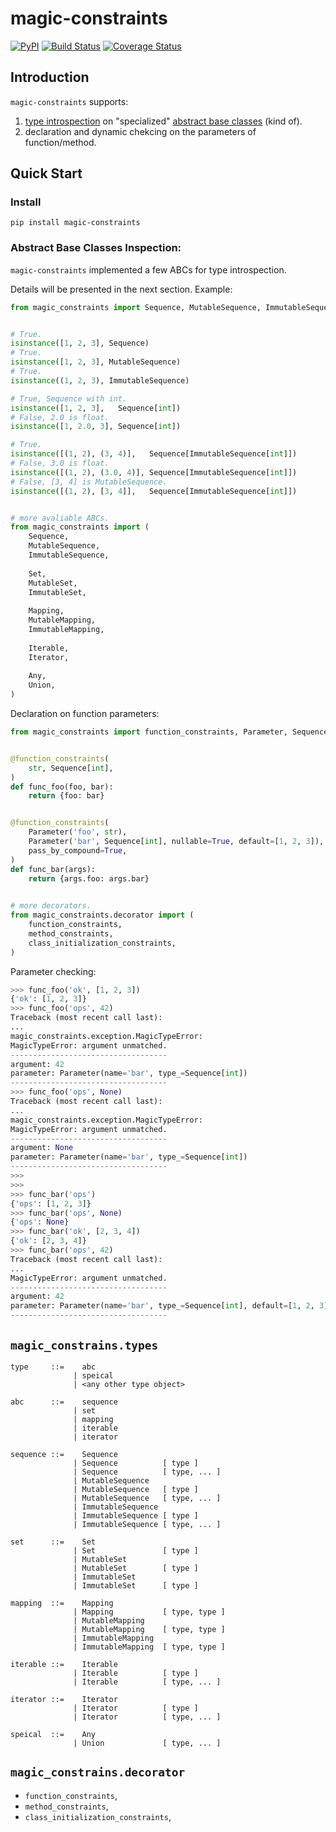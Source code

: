 # magic-constraints

[![PyPI](https://img.shields.io/pypi/pyversions/magic_constraints.svg)](https://pypi.python.org/pypi/magic_constraints) [![Build
  Status](https://travis-ci.org/huntzhan/magic-constraints.svg?branch=master)](https://travis-ci.org/huntzhan/magic-constraints)
[![Coverage Status](https://coveralls.io/repos/github/huntzhan/magic-constraints/badge.svg?branch=master)](https://coveralls.io/github/huntzhan/magic-constraints?branch=master) 


## Introduction

`magic-constraints` supports:

1. [type introspection][2] on "specialized" [abstract base classes][1] (kind of).
2. declaration and dynamic chekcing on the parameters of function/method.

[1]: https://docs.python.org/3/glossary.html#term-abstract-base-class
[2]: https://en.wikipedia.org/wiki/Type_introspection

## Quick Start

### Install

```
pip install magic-constraints
```

### Abstract Base Classes Inspection:

`magic-constraints` implemented a few ABCs for type introspection.

Details will be presented in the next section. Example:

```python
from magic_constraints import Sequence, MutableSequence, ImmutableSequence


# True.
isinstance([1, 2, 3], Sequence)
# True.
isinstance([1, 2, 3], MutableSequence)
# True.
isinstance((1, 2, 3), ImmutableSequence)

# True, Sequence with int.
isinstance([1, 2, 3],   Sequence[int])
# False, 2.0 is float.
isinstance([1, 2.0, 3], Sequence[int])

# True.
isinstance([(1, 2), (3, 4)],   Sequence[ImmutableSequence[int]])
# False, 3.0 is float.
isinstance([(1, 2), (3.0, 4)], Sequence[ImmutableSequence[int]])
# False, [3, 4] is MutableSequence.
isinstance([(1, 2), [3, 4]],   Sequence[ImmutableSequence[int]])


# more avaliable ABCs.
from magic_constraints import (
    Sequence,
    MutableSequence,
    ImmutableSequence,
    
    Set,
    MutableSet,
    ImmutableSet,
    
    Mapping,
    MutableMapping,
    ImmutableMapping,
    
    Iterable,
    Iterator,
    
    Any,
    Union,
)
```

Declaration on function parameters:

```python
from magic_constraints import function_constraints, Parameter, Sequence


@function_constraints(
    str, Sequence[int],
)
def func_foo(foo, bar):
    return {foo: bar}


@function_constraints(
    Parameter('foo', str),
    Parameter('bar', Sequence[int], nullable=True, default=[1, 2, 3]),
    pass_by_compound=True,
)
def func_bar(args):
    return {args.foo: args.bar}
    

# more decorators.
from magic_constraints.decorator import (
    function_constraints,
    method_constraints,
    class_initialization_constraints,
)
```

Parameter checking:

```python
>>> func_foo('ok', [1, 2, 3])
{'ok': [1, 2, 3]}
>>> func_foo('ops', 42)
Traceback (most recent call last):
...
magic_constraints.exception.MagicTypeError: 
MagicTypeError: argument unmatched.
-----------------------------------
argument: 42
parameter: Parameter(name='bar', type_=Sequence[int])
-----------------------------------
>>> func_foo('ops', None)
Traceback (most recent call last):
...
magic_constraints.exception.MagicTypeError: 
MagicTypeError: argument unmatched.
-----------------------------------
argument: None
parameter: Parameter(name='bar', type_=Sequence[int])
-----------------------------------
>>> 
>>>
>>> func_bar('ops')
{'ops': [1, 2, 3]}
>>> func_bar('ops', None)
{'ops': None}
>>> func_bar('ok', [2, 3, 4])
{'ok': [2, 3, 4]}
>>> func_bar('ops', 42)
Traceback (most recent call last):
...
MagicTypeError: argument unmatched.
-----------------------------------
argument: 42
parameter: Parameter(name='bar', type_=Sequence[int], default=[1, 2, 3], nullable=True)
-----------------------------------
```

## `magic_constrains.types`

```
type     ::=    abc
              | speical
              | <any other type object>

abc      ::=    sequence
              | set
              | mapping 
              | iterable
              | iterator

sequence ::=    Sequence
              | Sequence          [ type ]
              | Sequence          [ type, ... ]
              | MutableSequence
              | MutableSequence   [ type ]
              | MutableSequence   [ type, ... ]
              | ImmutableSequence
              | ImmutableSequence [ type ]
              | ImmutableSequence [ type, ... ]

set      ::=    Set
              | Set               [ type ]
              | MutableSet
              | MutableSet        [ type ]
              | ImmutableSet
              | ImmutableSet      [ type ]

mapping  ::=    Mapping
              | Mapping           [ type, type ]
              | MutableMapping
              | MutableMapping    [ type, type ]
              | ImmutableMapping
              | ImmutableMapping  [ type, type ]

iterable ::=    Iterable
              | Iterable          [ type ]
              | Iterable          [ type, ... ]

iterator ::=    Iterator
              | Iterator          [ type ]
              | Iterator          [ type, ... ]

speical  ::=    Any
              | Union             [ type, ... ]
```

## `magic_constrains.decorator`

* `function_constraints`,
* `method_constraints`,
* `class_initialization_constraints`,